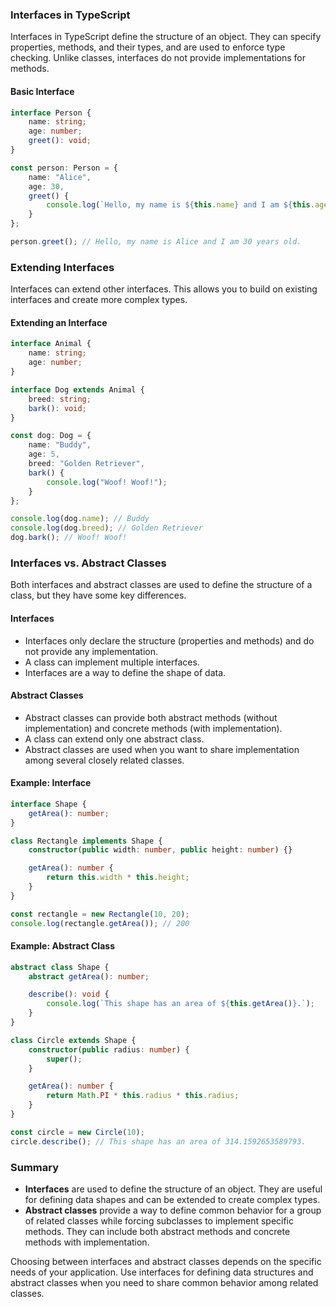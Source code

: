 ### Interfaces in TypeScript

Interfaces in TypeScript define the structure of an object. They can specify properties, methods, and their types, and are used to enforce type checking. Unlike classes, interfaces do not provide implementations for methods.

#### Basic Interface

```typescript
interface Person {
    name: string;
    age: number;
    greet(): void;
}

const person: Person = {
    name: "Alice",
    age: 30,
    greet() {
        console.log(`Hello, my name is ${this.name} and I am ${this.age} years old.`);
    }
};

person.greet(); // Hello, my name is Alice and I am 30 years old.
```

### Extending Interfaces

Interfaces can extend other interfaces. This allows you to build on existing interfaces and create more complex types.

#### Extending an Interface

```typescript
interface Animal {
    name: string;
    age: number;
}

interface Dog extends Animal {
    breed: string;
    bark(): void;
}

const dog: Dog = {
    name: "Buddy",
    age: 5,
    breed: "Golden Retriever",
    bark() {
        console.log("Woof! Woof!");
    }
};

console.log(dog.name); // Buddy
console.log(dog.breed); // Golden Retriever
dog.bark(); // Woof! Woof!
```

### Interfaces vs. Abstract Classes

Both interfaces and abstract classes are used to define the structure of a class, but they have some key differences.

#### Interfaces

- Interfaces only declare the structure (properties and methods) and do not provide any implementation.
- A class can implement multiple interfaces.
- Interfaces are a way to define the shape of data.

#### Abstract Classes

- Abstract classes can provide both abstract methods (without implementation) and concrete methods (with implementation).
- A class can extend only one abstract class.
- Abstract classes are used when you want to share implementation among several closely related classes.

#### Example: Interface

```typescript
interface Shape {
    getArea(): number;
}

class Rectangle implements Shape {
    constructor(public width: number, public height: number) {}

    getArea(): number {
        return this.width * this.height;
    }
}

const rectangle = new Rectangle(10, 20);
console.log(rectangle.getArea()); // 200
```

#### Example: Abstract Class

```typescript
abstract class Shape {
    abstract getArea(): number;

    describe(): void {
        console.log(`This shape has an area of ${this.getArea()}.`);
    }
}

class Circle extends Shape {
    constructor(public radius: number) {
        super();
    }

    getArea(): number {
        return Math.PI * this.radius * this.radius;
    }
}

const circle = new Circle(10);
circle.describe(); // This shape has an area of 314.1592653589793.
```

### Summary

- **Interfaces** are used to define the structure of an object. They are useful for defining data shapes and can be extended to create complex types.
- **Abstract classes** provide a way to define common behavior for a group of related classes while forcing subclasses to implement specific methods. They can include both abstract methods and concrete methods with implementation.

Choosing between interfaces and abstract classes depends on the specific needs of your application. Use interfaces for defining data structures and abstract classes when you need to share common behavior among related classes.